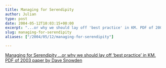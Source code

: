 ```yaml
---
title: Managing for Serendipity
author: Julian
type: post
date: 2004-05-12T10:03:15+00:00
excerpt: "...or why we should lay off 'best practice' in KM. PDF of 2003 paper by Dave Snowden"
slug: managing-for-serendipity 
aliases: ["/2004/05/12/managing-for-serendipity"]

---
```

[Managing for Serendipity &#8230;or why we should lay off &#8216;best practice&#8217; in KM. PDF of 2003 paper by Dave Snowden][1]

 [1]: https://www.waterweb.org/wis/wis6/papers/Snowden_03_1.pdf